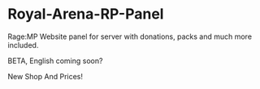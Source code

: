 # Royal-Arena-RP-Panel

Rage:MP Website panel for server with donations, packs and much more included.


BETA, English coming soon?

New Shop And Prices!
